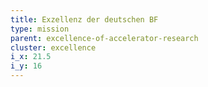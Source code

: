 ```yaml
---
title: Exzellenz der deutschen BF
type: mission
parent: excellence-of-accelerator-research
cluster: excellence
i_x: 21.5
i_y: 16
---
```

